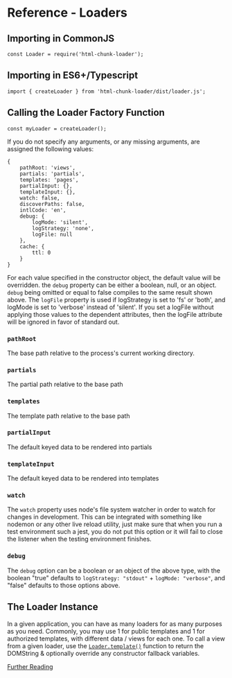 # Reference - Loaders

## Importing in CommonJS

```
const Loader = require('html-chunk-loader');
```

## Importing in ES6+/Typescript

```
import { createLoader } from 'html-chunk-loader/dist/loader.js';
```

## Calling the Loader Factory Function

```
const myLoader = createLoader();
```

If you do not specify any arguments, or any missing arguments, are assigned the following values:

```
{
    pathRoot: 'views',
    partials: 'partials',
    templates: 'pages',
    partialInput: {},
    templateInput: {},
    watch: false,
    discoverPaths: false,
    intlCode: 'en',
    debug: {
        logMode: 'silent',
        logStrategy: 'none',
        logFile: null
    },
    cache: {
        ttl: 0 
    }
}
```

For each value specified in the constructor object, the default value will be overridden. the ```debug``` property can be either a boolean, null, or an object. ```debug``` being omitted or equal to false compiles to the same result shown above. The ```logFile``` property is used if logStrategy is set to 'fs' or 'both', and logMode is set to 'verbose' instead of 'silent'. If you set a logFile without applying those values to the dependent attributes, then the logFile attribute will be ignored in favor of standard out. 

### ```pathRoot```

The base path relative to the process's current working directory.

### ```partials```

The partial path relative to the base path

### ```templates```

The template path relative to the base path

### ```partialInput```

The default keyed data to be rendered into partials

### ```templateInput```

The default keyed data to be rendered into templates

### ```watch```

The ```watch``` property uses node's file system watcher in order to watch for changes in development. This can be integrated with something like nodemon or any other live reload utility, just make sure that when you run a test environment such a jest, you do not put this option or it will fail to close the listener when the testing environment finishes. 

### ```debug```

The ```debug``` option can be a boolean or an object of the above type, with the boolean "true" defaults to ```logStrategy: "stdout"``` + ```logMode: "verbose"```, and "false" defaults to those options above. 


## The Loader Instance

In a given application, you can have as many loaders for as many purposes as you need. Commonly, you may use 1 for public templates and 1 for authorized templates, with different data / views for each one. To call a view from a given loader, use the [```Loader.template()```](https://github.com/abschill/html-chunk-loader/blob/master/docs/typedoc/interfaces/ssr_loader.HCL_Runtime.md#template) function to return the DOMString & optionally override any constructor fallback variables. 

[Further Reading](https://github.com/abschill/html-chunk-loader/blob/master/docs/typedoc/modules/ssr_loader.md)